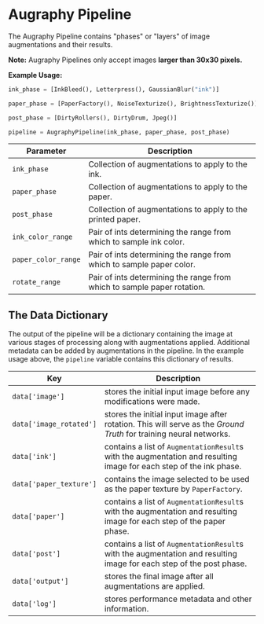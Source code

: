 # Augraphy Pipeline

The Augraphy Pipeline contains "phases" or "layers" of image augmentations and their results.

**Note:** Augraphy Pipelines only accept images **larger than 30x30 pixels.**

**Example Usage:**
```python
ink_phase = [InkBleed(), Letterpress(), GaussianBlur("ink")]

paper_phase = [PaperFactory(), NoiseTexturize(), BrightnessTexturize()]

post_phase = [DirtyRollers(), DirtyDrum, Jpeg()]

pipeline = AugraphyPipeline(ink_phase, paper_phase, post_phase)
```

| Parameter           | Description                                                             |
|---------------------|-------------------------------------------------------------------------|
| `ink_phase`         | Collection of augmentations to apply to the ink.                        |
| `paper_phase`       | Collection of augmentations to apply to the paper.                      |
| `post_phase`        | Collection of augmentations to apply to the printed paper.              |
| `ink_color_range`   | Pair of ints determining the range from which to sample ink color.      |
| `paper_color_range` | Pair of ints determining the range from which to sample paper color.    |
| `rotate_range`      | Pair of ints determining the range from which to sample paper rotation. |

## The Data Dictionary

The output of the pipeline will be a dictionary containing the image at various stages of processing along with augmentations applied. Additional metadata can be added by augmentations in the pipeline. In the example usage above, the `pipeline` variable contains this dictionary of results.

| Key                     | Description                                                                                                          |
|-------------------------|----------------------------------------------------------------------------------------------------------------------|
| `data['image']`         | stores the initial input image before any modifications were made.                                                   |
| `data['image_rotated']` | stores the initial input image after rotation. This will serve as the *Ground Truth* for training neural networks.   |
| `data['ink']`           | contains a list of `AugmentationResult`s with the augmentation and resulting image for each step of the ink phase.   |
| `data['paper_texture']` | contains the image selected to be used as the paper texture by `PaperFactory`.                                       |
| `data['paper']`         | contains a list of `AugmentationResult`s with the augmentation and resulting image for each step of the paper phase. |
| `data['post']`          | contains a list of `AugmentationResult`s with the augmentation and resulting image for each step of the post phase.  |
| `data['output']`        | stores the final image after all augmentations are applied.                                                          |
| `data['log']`           | stores performance metadata and other information.                                                                   |
